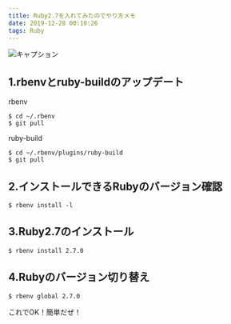 ```yaml
---
title: Ruby2.7を入れてみたのでやり方メモ
date: 2019-12-28 00:10:26
tags: Ruby
---
```


![キャプション](https://kouji0224.github.io/jekyll/assets/images/ruby2.7.png)

## 1.rbenvとruby-buildのアップデート

rbenv

```
$ cd ~/.rbenv
$ git pull
```

ruby-build

```
$ cd ~/.rbenv/plugins/ruby-build
$ git pull
```

## 2.インストールできるRubyのバージョン確認

```
$ rbenv install -l
```

## 3.Ruby2.7のインストール

```
$ rbenv install 2.7.0
```

## 4.Rubyのバージョン切り替え

```
$ rbenv global 2.7.0
```

これでOK！簡単だぜ！